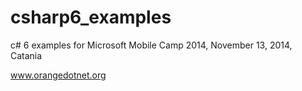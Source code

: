 csharp6_examples
================

c# 6 examples for Microsoft Mobile Camp 2014, November 13, 2014, Catania

www.orangedotnet.org

